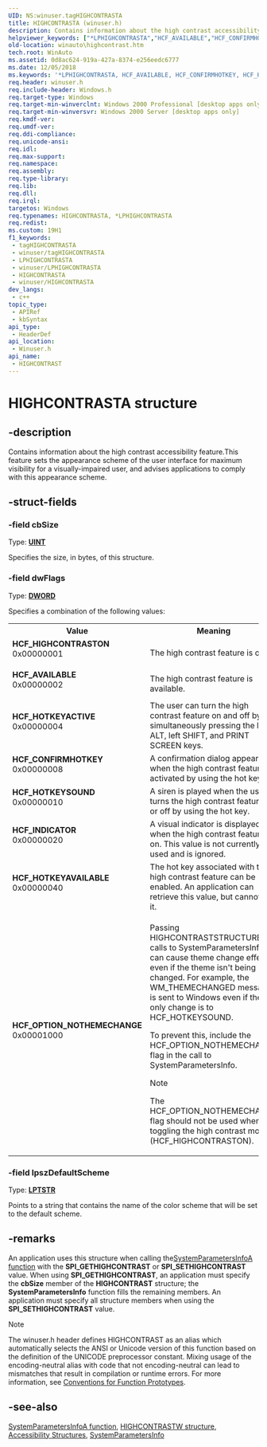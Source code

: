 ```yaml
---
UID: NS:winuser.tagHIGHCONTRASTA
title: HIGHCONTRASTA (winuser.h)
description: Contains information about the high contrast accessibility feature.
helpviewer_keywords: ["*LPHIGHCONTRASTA","HCF_AVAILABLE","HCF_CONFIRMHOTKEY","HCF_HIGHCONTRASTON","HCF_HOTKEYACTIVE","HCF_HOTKEYAVAILABLE","HCF_HOTKEYSOUND","HCF_INDICATOR","HIGHCONTRAST","HIGHCONTRAST structure [Windows Accessibility]","HIGHCONTRASTA","LPHIGHCONTRAST","LPHIGHCONTRAST structure pointer [Windows Accessibility]","_win32_HIGHCONTRAST_str","msaa.highcontrast","tagACCESSTIMEOUTA","tagACCESSTIMEOUTW","winauto.highcontrast","winuser/HIGHCONTRAST","winuser/LPHIGHCONTRAST"]
old-location: winauto\highcontrast.htm
tech.root: WinAuto
ms.assetid: 0d8ac624-919a-427a-8374-e256eedc6777
ms.date: 12/05/2018
ms.keywords: '*LPHIGHCONTRASTA, HCF_AVAILABLE, HCF_CONFIRMHOTKEY, HCF_HIGHCONTRASTON, HCF_HOTKEYACTIVE, HCF_HOTKEYAVAILABLE, HCF_HOTKEYSOUND, HCF_INDICATOR, HIGHCONTRAST, HIGHCONTRAST structure [Windows Accessibility], HIGHCONTRASTA, LPHIGHCONTRAST, LPHIGHCONTRAST structure pointer [Windows Accessibility], _win32_HIGHCONTRAST_str, msaa.highcontrast, tagACCESSTIMEOUTA, tagACCESSTIMEOUTW, winauto.highcontrast, winuser/HIGHCONTRAST, winuser/LPHIGHCONTRAST'
req.header: winuser.h
req.include-header: Windows.h
req.target-type: Windows
req.target-min-winverclnt: Windows 2000 Professional [desktop apps only]
req.target-min-winversvr: Windows 2000 Server [desktop apps only]
req.kmdf-ver: 
req.umdf-ver: 
req.ddi-compliance: 
req.unicode-ansi: 
req.idl: 
req.max-support: 
req.namespace: 
req.assembly: 
req.type-library: 
req.lib: 
req.dll: 
req.irql: 
targetos: Windows
req.typenames: HIGHCONTRASTA, *LPHIGHCONTRASTA
req.redist: 
ms.custom: 19H1
f1_keywords:
 - tagHIGHCONTRASTA
 - winuser/tagHIGHCONTRASTA
 - LPHIGHCONTRASTA
 - winuser/LPHIGHCONTRASTA
 - HIGHCONTRASTA
 - winuser/HIGHCONTRASTA
dev_langs:
 - c++
topic_type:
 - APIRef
 - kbSyntax
api_type:
 - HeaderDef
api_location:
 - Winuser.h
api_name:
 - HIGHCONTRAST
---
```


# HIGHCONTRASTA structure


## -description

Contains information about the high contrast accessibility feature.This feature sets the appearance scheme of the user interface for maximum visibility for a visually-impaired user, and advises applications to comply with this appearance scheme.

## -struct-fields

### -field cbSize

Type: <b><a href="/windows/desktop/WinProg/windows-data-types">UINT</a></b>

Specifies the size, in bytes, of this structure.

### -field dwFlags

Type: <b><a href="/windows/desktop/WinProg/windows-data-types">DWORD</a></b>

Specifies a combination of the following values:

<table>
<tr>
<th>Value</th>
<th>Meaning</th>
</tr>
<tr>
<td width="40%"><a id="HCF_HIGHCONTRASTON"></a><a id="hcf_highcontraston"></a><dl>
<dt><b>HCF_HIGHCONTRASTON</b></dt>
<dt>0x00000001</dt>
</dl>
</td>
<td width="60%">
The high contrast feature is on.
</td>
</tr>
<tr>
<td width="40%"><a id="HCF_AVAILABLE"></a><a id="hcf_available"></a><dl>
<dt><b>HCF_AVAILABLE</b></dt>
<dt>0x00000002</dt>
</dl>
</td>
<td width="60%">
The high contrast feature is available.
</td>
</tr>
<tr>
<td width="40%"><a id="HCF_HOTKEYACTIVE"></a><a id="hcf_hotkeyactive"></a><dl>
<dt><b>HCF_HOTKEYACTIVE</b></dt>
<dt>0x00000004</dt>
</dl>
</td>
<td width="60%">
The user can turn the high contrast feature on and off by simultaneously pressing the left ALT, left SHIFT, and PRINT SCREEN keys.
</td>
</tr>
<tr>
<td width="40%"><a id="HCF_CONFIRMHOTKEY"></a><a id="hcf_confirmhotkey"></a><dl>
<dt><b>HCF_CONFIRMHOTKEY</b></dt>
<dt>0x00000008</dt>
</dl>
</td>
<td width="60%">
A confirmation dialog appears when the high contrast feature is activated by using the hot key.
</td>
</tr>
<tr>
<td width="40%"><a id="HCF_HOTKEYSOUND"></a><a id="hcf_hotkeysound"></a><dl>
<dt><b>HCF_HOTKEYSOUND</b></dt>
<dt>0x00000010</dt>
</dl>
</td>
<td width="60%">
A siren is played when the user turns the high contrast feature on or off by using the hot key.
</td>
</tr>
<tr>
<td width="40%"><a id="HCF_INDICATOR"></a><a id="hcf_indicator"></a><dl>
<dt><b>HCF_INDICATOR</b></dt>
<dt>0x00000020</dt>
</dl>
</td>
<td width="60%">
A visual indicator is displayed when the high contrast feature is on. This value is not currently used and is ignored.
</td>
</tr>
<tr>
<td width="40%"><a id="HCF_HOTKEYAVAILABLE"></a><a id="hcf_hotkeyavailable"></a><dl>
<dt><b>HCF_HOTKEYAVAILABLE</b></dt>
<dt>0x00000040</dt>
</dl>
</td>
<td width="60%">
The hot key associated with the high contrast feature can be enabled. An application can retrieve this value, but cannot set it.
</td>
</tr>
<tr>
<td width="40%"><a id="HCF_OPTION_NOTHEMECHANGE"></a><a id="hcf_option_nothemechange"></a><dl>
<dt><b>HCF_OPTION_NOTHEMECHANGE</b></dt>
<dt>0x00001000</dt>
</dl>
</td>
<td width="60%">
<p>Passing HIGHCONTRASTSTRUCTURE in calls to SystemParametersInfoA can cause theme change effects even if the theme isn't being changed. For example, the WM_THEMECHANGED message is sent to Windows even if the only change is to HCF_HOTKEYSOUND.</p>
<p>To prevent this, include the HCF_OPTION_NOTHEMECHANGE flag in the call to SystemParametersInfo.</p>

> [!NOTE]
> The HCF_OPTION_NOTHEMECHANGE flag should not be used when toggling the high contrast mode (HCF_HIGHCONTRASTON).
</td>
</tr>
</table>

### -field lpszDefaultScheme

Type: <b><a href="/windows/desktop/WinProg/windows-data-types">LPTSTR</a></b>

Points to a string that contains the name of the color scheme that will be set to the default scheme.

## -remarks

An application uses this structure when calling the[SystemParametersInfoA function](nf-winuser-systemparametersinfoa.md) with the <b>SPI_GETHIGHCONTRAST</b> or <b>SPI_SETHIGHCONTRAST</b> value. When using <b>SPI_GETHIGHCONTRAST</b>, an application must specify the <b>cbSize</b> member of the <b>HIGHCONTRAST</b> structure; the <b>SystemParametersInfo</b> function fills the remaining members. An application must specify all structure members when using the <b>SPI_SETHIGHCONTRAST</b> value.


> [!NOTE]
> The winuser.h header defines HIGHCONTRAST as an alias which automatically selects the ANSI or Unicode version of this function based on the definition of the UNICODE preprocessor constant. Mixing usage of the encoding-neutral alias with code that not encoding-neutral can lead to mismatches that result in compilation or runtime errors. For more information, see [Conventions for Function Prototypes](/windows/win32/intl/conventions-for-function-prototypes).

## -see-also

[SystemParametersInfoA function](nf-winuser-systemparametersinfoa.md), [HIGHCONTRASTW structure](ns-winuser-highcontrastw.md), <a href="/windows/desktop/WinAuto/accessibility-structures">Accessibility Structures</a>, <a href="/windows/desktop/api/winuser/nf-winuser-systemparametersinfoa">SystemParametersInfo</a>
